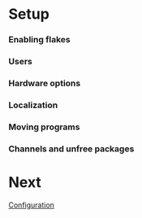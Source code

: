 
# Setup

### Enabling flakes

### Users

### Hardware options

### Localization

### Moving programs

### Channels and unfree packages

# Next

[Configuration](./configuration)